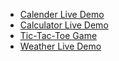 - [Calender Live Demo](https://krishan-kr-meena.github.io/web-dev/calender/index.html)
- [Calculator Live Demo](https://krishan-kr-meena.github.io/web-dev/calculator/index.html)
- [Tic-Tac-Toe Game](https://krishan-kr-meena.github.io/web-dev/tic-tac-toe/index.html)
- [Weather Live Demo](https://krishan-kr-meena.github.io/web-dev/weather%20app/index.html)